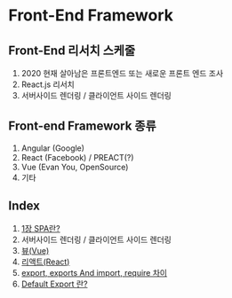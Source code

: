 # Front-End Framework

## Front-End 리서치 스케줄
1. 2020 현재 살아남은 프론트엔드 또는 새로운 프론트 엔드 조사
2. React.js 리서치
3. 서버사이드 렌더링 / 클라이언트 사이드 렌더링

## Front-end Framework 종류
1. Angular  (Google)
2. React    (Facebook) / PREACT(?)
3. Vue      (Evan You, OpenSource)
4. 기타

## Index
1. [1장 SPA란?](./1장-SPA란.md)
1. 서버사이드 렌더링 / 클라이언트 사이드 렌더링
1. [뷰(Vue)](/FrontEnd/Vue/README.md)
1. [리액트(React)](/FrontEnd/React/README.md)
1. [export, exports And import, require 차이](./export-exports-import-require.md)
2. [Default Export 란?](./default-export.md)



